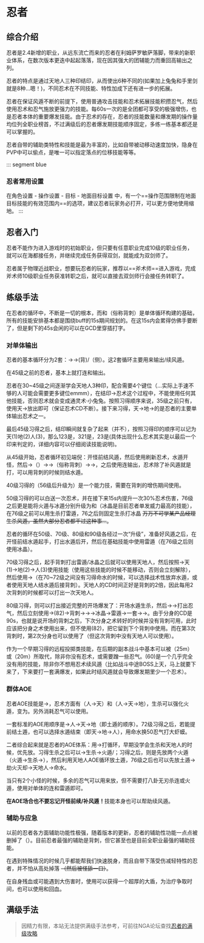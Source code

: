 # 忍者
<FloatTOC />

## 综合介绍

忍者是2.4新增的职业，从远东流亡而来的忍者在利姆萨罗敏萨落脚，带来的新职业体系，在数次版本更迭中起起落落，现在因其强大的团辅能力而重回高输出之列。

忍者的特点是通过<Action name="天之印">天</Action><Action name="地之印">地</Action><Action name="人之印">人</Action>三种印结印，从而使出6种不同的<Action name="忍术" />(如果加上兔兔和手里剑就是8种…嗯！)，不同忍术在不同技能、特性加成下还有进一步的拓展。

忍者在保证风遁不断的前提下，使用普通攻击技能和忍术拓展技能积攒忍气，然后使用忍术和忍气施放更强力的技能。每60s一次的<Status :id="2014" name="背刺" />是全团都可享受的极强增伤，也是忍者本体的重要爆发技能。由于忍术的存在，忍者的技能数量和爆发期的操作量均位列全职业榜首，不过满级后的忍者爆发期技能顺序固定，多练一练基本都还是可以掌握的。

忍者自带的辅助类特性和技能是最为丰富的，比如自带被动移动速度加快，隐身在PVP中可以偷点，<Action name="缩地" />是唯一可以指定落点的位移技能等等。

::: segment blue
### 忍者常用设置

在角色设置 - 操作设置 - 目标 - 地面目标设置 中，有一个==操作范围限制在地面目标技能的有效范围内==的选项，建议忍者玩家务必打开，可以更方便地使用缩地。
:::
## 忍者入门

忍者不能作为进入游戏时的初始职业，但只要有任意职业完成10级的职业任务，就可以在海都接任务<quest type="plus" name="如何加入双剑师行会" />，并继续完成任务<quest type="plus" name="悄然声息的双剑师" />获得双剑，就能成为双剑师了。

忍者属于物理近战职业，想要玩忍者的玩家，推荐以==斧术师==进入游戏，完成斧术师10级职业任务获准转职之后，就可以直接去双剑师行会接任务<quest type="plus" name="如何加入双剑师行会" />转职了。

## 练级手法

在忍者的循环中，<Status :id="500" name="风遁之术" />不断是一切的根本，而<Action name="夺取" />和<Action name="攻其不备" />（俗称背刺）是单体循环构建的基础，所有的技能安排基本都是围绕<Status :id="2014" name="背刺" />buff的15s期间规划的。在这15s内会累得仿佛手要断了，但是剩下的45s会闲的可以在GCD里穿插打字。
<!--6_1有更新-->

### 对单体输出

忍者的基本循环分为2套：<Action name="双刃旋" />→<Action name="绝风" />→<Action name="旋风刃" />(背)/<Action :id="3563" name="强甲破点突" />（侧）。这2套循环主要用来输出/续风遁。

在45级之前的忍者，基本上就打<Action name="旋风刃" />连和<Action name="雷遁之术" />输出。

忍者在30~45级之间逐渐学会<Action name="天之印">天</Action><Action name="地之印">地</Action><Action name="人之印">人</Action>3种印，配合<Action name="忍术" />需要4个键位（…实际上手速不够的人可能会需要更多键位emmm），在结印→忍术这个过程中，不能使用任何其他技能，否则忍术就会变成<Action :id="2272">通灵术·小兔兔</Action>。按照习得顺序来说，35级之前只有<Action name="天之印" />，使用<Action name="天之印">天</Action>→<Action name="忍术" />放出<Action name="风魔手里剑" />即可（保证忍术CD不断）。接下来习得<Action name="地之印" />，<Action name="天之印">天</Action>→<Action name="地之印">地</Action>→<Action name="忍术" />的<Action name="雷遁之术" />是忍者的主要单体输出忍术之一。

最后45级习得<Action name="人之印" />之后，结印瞬间就复杂了起来（并不），按照习得印的顺序可以记为<Action name="天之印">天</Action>(1)<Action name="地之印">地</Action>(2)<Action name="人之印">人</Action>(3)，那么123是<Action name="水遁之术" />，321是<Action name="风遁之术" />，23是<Action name="冰遁之术" />(具体出现什么忍术其实是以最后一个印来判定的，详细内容可以仔细阅读技能说明)。

从45级开始，忍者循环初见端倪：开怪前结<Action name="风遁之术">风遁</Action>，然后使用<Action name="隐遁" />刷新忍术，<Action name="水遁之术">水遁</Action>开怪，然后<Action name="双刃旋" />→（<Action name="夺取" />）→<Action name="绝风" />→<Action name="攻其不备" />（俗称背刺）→<Action name="旋风刃" />→<Action name="雷遁之术" />，之后使用<Action name="旋风刃" />连输出，忍术除了补风遁就是打<Action name="雷遁之术" />，可以用<Action name="攻其不备">背刺</Action>的时候则结<Action name="水遁之术">水遁</Action>。
<!--6_1有更新-->
40级习得的<Action name="断绝" />（56级后升级为<Action name="梦幻三段" />）是一个能力技，需要在背刺的增伤期间使用。

50级习得的<Action name="生杀予夺" />可以白送一次忍术，并在接下来15s内提升一次30%忍术伤害，76级之后更是能将火遁与冰遁分别升级为<Action name="劫火灭却之术" />和<Action name="冰晶乱流之术" />（冰晶是目前忍者单发威力最高的技能），在76级之前可以用生杀打<Action name="雷遁之术" />雷遁</Action>，76之后则固定生杀打<Action name="冰晶乱流之术" />冰晶</Action> ~~万万不可学某产品经理生杀风遁，虽然大部分忍者都干过这种事…~~。

忍者的循环在50级、70级、80级和90级各经过一次“升级”，准备好风遁之后，在开怪前结<Action name="水遁之术">水遁</Action>起手，打出水遁后开<Action name="生杀予夺" />，然后在基础技能中使用<Action name="雷遁之术" />雷遁</Action>（在76级之后则使用<Action name="冰晶乱流之术" />冰晶</Action>）。

70级习得<Action name="天地人" />之后，起手背刺打出雷遁/冰晶之后就可以使用天地人，然后按照<Action name="天地人" />→<Action name="天之印">天(1)</Action>→<Action name="地之印">地(2)</Action>→<Action name="人之印">人(3)</Action>使用技能（使用这些技能的时候不能移动，否则<Status :id="1186" name="天地人" />会立刻解除），然后使用<Action name="命水" />→<Action name="六道轮回" />（在70~72级之间没有习得命水的时候，可以选择战术性放弃水遁，或者使用天地人结水遁后接背刺）。天地人的CD时间正好是背刺的2倍，因此每用2次背刺的时候都可以打出一次天地人。

80级习得<Action name="分身之术" />，则可以打出接近完整的开场爆发了：开场水遁生杀，然后<Action name="双刃旋" />→<Action name="绝风" />→<Action name="夺取" />打出忍气，然后立刻使用<Action name="分身之术" />→<Action name="残影镰鼬" />(82)→<Action name="攻其不备">背刺</Action>→<Action name="旋风刃" />→<Action name="梦幻三段" />→<Action name="冰晶乱流之术" />冰晶</Action>→<Action name="雷遁之术" />雷遁</Action>→<Action name="天地人" />一套→<Action name="命水" />→<Action name="六道轮回" />。由于分身的CD是90s，也就是说开场的背刺之后，下次分身之术转好的时候并没有背刺可用，此时应该把分身之术使用出来，但不使用<Action name="残影镰鼬" />(82)，把它留到下个背刺中使用。而在第3次背刺时，第2次分身也可以使用了（但这次背刺中没有天地人可以使用）。

<Action name="飞刀" />作为一个早期习得的远程投掷类技能，在后期的副本战斗中基本可以被<Action name="风魔手里剑" />（25m）或<Action name="雷遁之术" />（20m）所取代，除非你没有忍术，或需要蹭一些忍气。<Action name="风来刃" />(60)是一个几乎完全没有用的技能，除非你不想用忍术续风遁（比如战斗中途BOSS上天，马上就要下来了，下来要打一套满爆发，如果此时结风遁就会导致爆发期里少一个忍术）。

### 群体AOE

忍者AOE技能是<Action :id="2254" name="血雨飞花" />→<Action name="八卦无刃杀" />，忍术方面有<Action name="火遁之术" />（<Action name="人之印">人</Action>→<Action name="天之印">天</Action>）和<Action name="土遁之术" />（<Action name="人之印">人</Action>→<Action name="天之印">天</Action>→<Action name="地之印">地</Action>），<Action name="生杀予夺">生杀</Action>可以强化火遁，变为<Action name="劫火灭却之术" />。另外消耗忍气可以使用<Action name="通灵之术·大虾蟆" />。

一套标准的AOE用<Action name="天地人" />顺序是<Action name="天地人" />→<Action name="人之印">人</Action>→<Action name="天之印">天</Action>→<Action name="地之印">地</Action>（即土遁的顺序）。72级习得<Action name="命水" />之后，若能提前结土遁，也可以选择水遁结束（即天→地→人），用命水换50忍气打大虾蟆。

二者综合起来就是忍者的AOE体系：用<Action :id="2254" name="血雨飞花" />→<Action name="八卦无刃杀" />打循环，早期没学会生杀和天地人的时候，优先放<Action name="土遁之术" />。习得<Action name="生杀予夺">生杀</Action>之后可以<Action name="土遁之术" />→<Action name="生杀予夺">生杀</Action>→<Action name="火遁之术" />火遁</Action>/<Action name="劫火灭却之术" />；习得<Action name="天地人" />之后，则是先放两个火遁（<Action name="火遁之术" />火遁</Action>→<Action name="生杀予夺">生杀</Action>→<Action name="劫火灭却之术" />），然后利用天地人AOE循环放土遁，76级之后也可以先放土遁→劫火灭却→天地人→命水。

当只有2个小怪的时候，多余的忍气可以用来放<Action name="通灵之术·大虾蟆" />，但不需要打八卦无刃杀连或火遁，使用对单体的<Action name="旋风刃" />连和<Action name="雷遁之术" />雷遁</Action>即可。

**在AOE场合也不要忘记开怪前续/补风遁！**<Action name="八卦无刃杀" />技能本身也可以帮助续风遁。

### 辅助与应急

以前的忍者各方面辅助功能性极强，随着版本的更新，忍者的辅助性功能一点点被删掉了（）。目前忍者最强的辅助是<Action name="攻其不备">背刺</Action>，但它甚至也是目前全职业最强的辅助技能。

在遇到特殊情况的时候<Action name="缩地" />几乎都能帮我们快速脱身，而且自带下落受伤减轻特性的忍者，并不怕从高处掉落 ~~（然后被怪舔一口）~~。

在自身残血或可能遇到大伤害时，使用<Action name="残影" />可以获得一个超厚的大盾，为治疗争取时间，也可以使用<Action name="内丹" />和<Action name="浴血" />回血。

## 满级手法

> 因精力有限，本站无法提供满级手法参考，可前往NGA论坛查找[忍者的满级攻略](https://bbs.nga.cn/thread.php?key=%E5%BF%8D%E8%80%85&fid=698)
